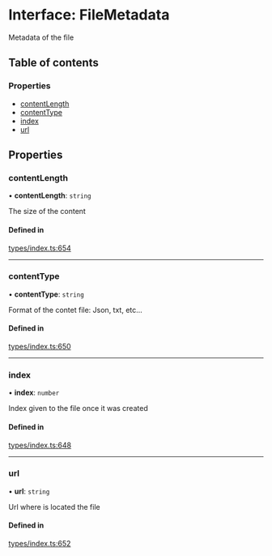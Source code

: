 # Interface: FileMetadata

Metadata of the file

## Table of contents

### Properties

- [contentLength](FileMetadata.md#contentlength)
- [contentType](FileMetadata.md#contenttype)
- [index](FileMetadata.md#index)
- [url](FileMetadata.md#url)

## Properties

### contentLength

• **contentLength**: `string`

The size of the content

#### Defined in

[types/index.ts:654](https://github.com/nevermined-io/components-catalog/blob/0aa351b/lib/src/types/index.ts#L654)

___

### contentType

• **contentType**: `string`

Format of the contet file: Json, txt, etc...

#### Defined in

[types/index.ts:650](https://github.com/nevermined-io/components-catalog/blob/0aa351b/lib/src/types/index.ts#L650)

___

### index

• **index**: `number`

Index given to the file once it was created

#### Defined in

[types/index.ts:648](https://github.com/nevermined-io/components-catalog/blob/0aa351b/lib/src/types/index.ts#L648)

___

### url

• **url**: `string`

Url where is located the file

#### Defined in

[types/index.ts:652](https://github.com/nevermined-io/components-catalog/blob/0aa351b/lib/src/types/index.ts#L652)
